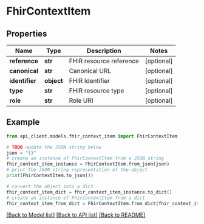 # FhirContextItem


## Properties

Name | Type | Description | Notes
------------ | ------------- | ------------- | -------------
**reference** | **str** | FHIR resource reference | [optional] 
**canonical** | **str** | Canonical URL | [optional] 
**identifier** | **object** | FHIR Identifier | [optional] 
**type** | **str** | FHIR resource type | [optional] 
**role** | **str** | Role URI | [optional] 

## Example

```python
from api_client.models.fhir_context_item import FhirContextItem

# TODO update the JSON string below
json = "{}"
# create an instance of FhirContextItem from a JSON string
fhir_context_item_instance = FhirContextItem.from_json(json)
# print the JSON string representation of the object
print(FhirContextItem.to_json())

# convert the object into a dict
fhir_context_item_dict = fhir_context_item_instance.to_dict()
# create an instance of FhirContextItem from a dict
fhir_context_item_from_dict = FhirContextItem.from_dict(fhir_context_item_dict)
```
[[Back to Model list]](../README.md#documentation-for-models) [[Back to API list]](../README.md#documentation-for-api-endpoints) [[Back to README]](../README.md)


